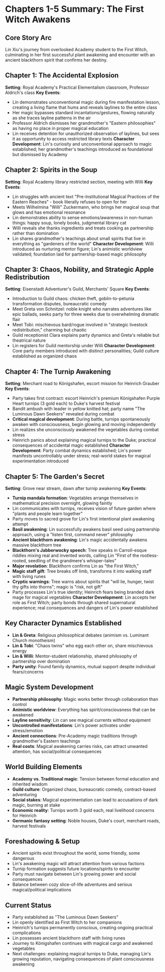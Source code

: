# Chapters 1-5 Summary: The First Witch Awakens

## Core Story Arc
Lin Xiu's journey from overlooked Academy student to the First Witch, culminating in her first successful plant awakening and encounter with an ancient blackthorn spirit that confirms her destiny.

## Chapter 1: The Accidental Explosion
**Setting**: Royal Academy's Practical Elementalism classroom, Professor Aldrich's class
**Key Events**:
- Lin demonstrates unconventional magic during fire manifestation lesson, creating a living flame that hums and reveals laylines to the entire class
- Her magic bypasses standard incantations/gestures, flowing naturally as she traces layline patterns in the air
- Professor Aldrich dismisses her grandmother's "Eastern philosophies" as having no place in proper magical education
- Lin receives detention for unauthorized observation of laylines, but sees it as opportunity to access restricted library texts
**Character Development**: Lin's curiosity and unconventional approach to magic established; her grandmother's teachings introduced as foundational but dismissed by Academy

## Chapter 2: Spirits in the Soup
**Setting**: Royal Academy library restricted section, meeting with Willi
**Key Events**:
- Lin struggles with ancient text "Pre-Institutional Magical Practices of the Eastern Reaches" - book literally refuses to open for her
- Meets Wilhelmina "Willi" Zuckermann, who brings her magical soup that glows and has emotional resonance
- Lin demonstrates ability to sense emotions/awareness in non-human things: happy soup, lonely books, judgmental library cat
- Willi reveals she thanks ingredients and treats cooking as partnership rather than domination
- Lin shares grandmother's teachings about small spirits that live in everything as "gardeners of the world"
**Character Development**: Willi introduced as nurturing mentor figure; Lin's animistic worldview validated; foundation laid for partnership-based magic philosophy

## Chapter 3: Chaos, Nobility, and Strategic Apple Redistribution
**Setting**: Eisenstadt Adventurer's Guild, Merchants' Square
**Key Events**:
- Introduction to Guild chaos: chicken theft, goblin-to-petunia transformation disputes, bureaucratic comedy
- Meet Greta von Schnitzel: noble knight who narrates adventures like epic ballads, seeks party for three weeks due to overwhelming dramatic flair
- Meet Tobi: mischievous bard/rogue involved in "strategic livestock redistribution," charming but chaotic
- Guild receptionist Clara explains party dynamics and Greta's reliable but theatrical nature
- Lin registers for Guild mentorship under Willi
**Character Development**: Core party members introduced with distinct personalities; Guild culture established as organized chaos

## Chapter 4: The Turnip Awakening
**Setting**: Merchant road to Königshafen, escort mission for Heinrich Grauber
**Key Events**:
- Party takes first contract: escort Heinrich's premium Königshafen Purple Heart turnips (3 gold each) to Duke's harvest festival
- Bandit ambush with leader in yellow knitted hat; party name "The Luminous Dawn Seekers" revealed during combat
- **Critical magical development**: During battle, turnips spontaneously awaken with consciousness, begin glowing and moving independently
- Lin realizes she unconsciously awakened the vegetables during combat stress
- Heinrich panics about explaining magical turnips to the Duke; practical consequences of accidental magic established
**Character Development**: Party combat dynamics established; Lin's power manifests uncontrollably under stress; real-world stakes for magical experimentation introduced

## Chapter 5: The Garden's Secret
**Setting**: Grove near stream, dawn after turnip awakening
**Key Events**:
- **Turnip mandala formation**: Vegetables arrange themselves in mathematical precision overnight, glowing faintly
- Lin communicates with turnips, receives vision of future garden where "plants and people learn together"
- Party moves to sacred grove for Lin's first intentional plant awakening attempt
- **Basil awakening**: Lin successfully awakens basil seed using partnership approach, using a "listen first, command never" philosophy
- **Ancient blackthorn awakening**: Lin's magic accidentally awakens massive blackthorn tree
- **Blackthorn's Jabberwocky speech**: Tree speaks in Carroll-esque riddles mixing real and invented words, calling Lin "First of the rootless-rooted, seedling of the grandmere's whisper-tales"
- **Major revelation**: Blackthorn confirms Lin as "the First Witch,"
- **Magic staff gift**: Tree breaks off limb, transforms it into walking staff with living runes
- **Cryptic warnings**: Tree warns about spirits that "will lie, hunger, twist thy gifts into thorns"; magic is "risk, not gift"
- Party processes Lin's true identity; Heinrich fears being branded dark mage for magical vegetables
**Character Development**: Lin accepts her role as First Witch; party bonds through shared supernatural experience; real consequences and dangers of Lin's power established

## Key Character Dynamics Established
- **Lin & Greta**: Religious philosophical debates (animism vs. Luminant Church monotheism)
- **Lin & Tobi**: "Chaos twins" who egg each other on, share mischievous energy
- **Lin & Willi**: Mentor-student relationship, shared philosophy of partnership over domination
- **Party unity**: Found family dynamics, mutual support despite individual fears/concerns

## Magic System Development
- **Partnership philosophy**: Magic works better through collaboration than control
- **Animistic worldview**: Everything has spirit/consciousness that can be awakened
- **Layline sensitivity**: Lin can see magical currents without equipment
- **Uncontrolled manifestations**: Lin's power activates under stress/emotion
- **Ancient connections**: Pre-Academy magic traditions through grandmother's Eastern teachings
- **Real costs**: Magical awakening carries risks, can attract unwanted attention, has social/political consequences

## World Building Elements
- **Academy vs. Traditional magic**: Tension between formal education and inherited wisdom
- **Guild culture**: Organized chaos, bureaucratic comedy, contract-based adventuring
- **Social stakes**: Magical experimentation can lead to accusations of dark magic, burning at stake
- **Economic reality**: Turnips worth 3 gold each, real livelihood concerns for Heinrich
- **Germanic fantasy setting**: Noble houses, Duke's court, merchant roads, harvest festivals

## Foreshadowing & Setup
- Ancient spirits exist throughout the world, some friendly, some dangerous
- Lin's awakening magic will attract attention from various factions
- Turnip formation suggests future locations/spirits to encounter
- Party must navigate between Lin's growing power and social consequences
- Balance between cozy slice-of-life adventures and serious magical/political implications

## Current Status
- Party established as "The Luminous Dawn Seekers"
- Lin openly identified as First Witch to her companions
- Heinrich's turnips permanently conscious, creating ongoing practical complications
- Lin possesses ancient blackthorn staff with living runes
- Journey to Königshafen continues with magical cargo and awakened vegetables
- Next challenges: explaining magical turnips to Duke, managing Lin's growing reputation, navigating consequences of plant consciousness awakening